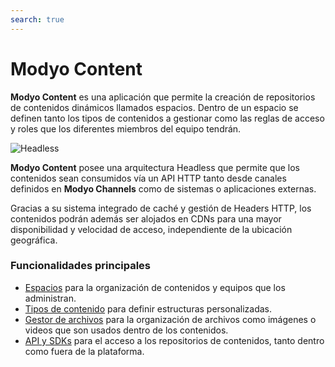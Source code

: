 ```yaml
---
search: true
---
```


# Modyo Content

**Modyo Content** es una aplicación que permite la creación de repositorios de contenidos dinámicos llamados espacios. Dentro de un espacio se definen tanto los tipos de contenidos a gestionar como las reglas de acceso y roles que los diferentes miembros del equipo tendrán.

![Headless](/assets/img/content/header.jpg)

**Modyo Content** posee una arquitectura Headless que permite que los contenidos sean consumidos vía un API HTTP tanto desde canales definidos en **Modyo Channels** como de sistemas o aplicaciones externas.

Gracias a su sistema integrado de caché y gestión de Headers HTTP, los contenidos podrán además ser alojados en CDNs para una mayor disponibilidad y velocidad de acceso, independiente de la ubicación geográfica.

### Funcionalidades principales

- [Espacios](/guides/content/spaces.html) para la organización de contenidos y equipos que los administran.
- [Tipos de contenido](/guides/content/types.html) para definir estructuras personalizadas.
- [Gestor de archivos](/guides/content/asset-manager.html) para la organización de archivos como imágenes o videos que son usados dentro de los contenidos.
- [API y SDKs](/guides/content/public-api-reference.html) para el acceso a los repositorios de contenidos, tanto dentro como fuera de la plataforma.
